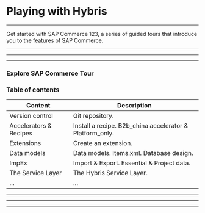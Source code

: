# Playing with Hybris
---

Get started with SAP Commerce 123, a series of guided tours that introduce you to the features of SAP Commerce.

---
---
---

### Explore SAP Commerce Tour
### Table of contents

| Content      | Description |
| -----------                         | -----------                                                         |
| Version control                     | Git repository.                                                     |
| Accelerators & Recipes              | Install a recipe. B2b_china accelerator & Platform_only.            |
| Extensions                          | Create an extension.                                                |
| Data models                         | Data models. Items.xml. Database design.                            |
| ImpEx                               | Import & Export. Essential & Project data.                          |
| The Service Layer                   | The Hybris Service Layer.                                            |
| ...                                 | ...                                                                 |

---
---
---
